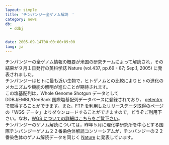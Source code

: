 ```yaml
---
layout: simple
title: 'チンパンジー全ゲノム解読　'
category: news
db:
  - ddbj


date: 2005-09-14T00:00:00+09:00
lang: ja
---
```


チンパンジーの全ゲノム情報の概要が米国の研究チームによって解読され，その結果が９月１日発行の英科学誌 Nature (vol.437, pp.69 - 87; Sep.1, 2005) に発表されました。<br>チンパンジーはヒトに最も近い生物で，ヒトゲノムとの比較によりヒトの進化のメカニズムや機能の解明が進むことが期待されます。<br>この塩基配列は，Whole Genome Shotgun データとしてDDBJ/EMBL/GenBank 国際塩基配列データベースに登録されており， <a href="http://getentry.ddbj.nig.ac.jp/top-j.html">getentry</a>で取得することができます。また，<a href="/services/index.html">FTP を利用したリリースデータ取得のページ</a> の「WGS データ」よりダウンロードすることができますので，どうぞご利用下さい。なお，<a href="/ddbj/wgs.html">WGS についての詳細はこちらをご覧下さい</a>。<br>チンパンジーのゲノム解読については，昨年５月に理化学研究所を中心とする国際チンパンジーゲノム２２番染色体解読コンソーシアムが，チンパンジーの２２番染色体のゲノム解読データを同じく <a href="http://www.nature.com/nature/journal/v429/n6990/full/nature02564.html"> Nature</a> に発表しています。
